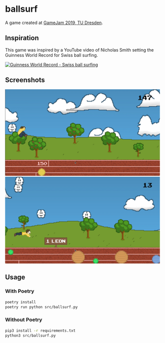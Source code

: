 # ballsurf

A game created at [GameJam 2019, TU Dresden](https://imld.de/gamejam/).

## Inspiration
This game was inspired by a YouTube video of Nicholas Smith setting the Guinness World Record for Swiss ball surfing.

[![Guinness World Record - Swiss ball surfing](https://img.youtube.com/vi/Bf7v4J6RaIo/0.jpg)](https://www.youtube.com/watch?v=Bf7v4J6RaIo)

## Screenshots

![The player is landing on a yellow ball.](screenshots/first.png)
![The player is getting a new highscore.](screenshots/second.png)

## Usage

### With Poetry
```bash
poetry install
poetry run python src/ballsurf.py
```

### Without Poetry
```bash
pip3 install -r requirements.txt
python3 src/ballsurf.py
```
